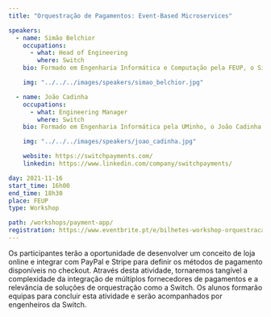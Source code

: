 ```yaml
---
title: "Orquestração de Pagamentos: Event-Based Microservices"

speakers:
  - name: Simão Belchior
    occupations:
      - what: Head of Engineering
        where: Switch
    bio: Formado em Engenharia Informática e Computação pela FEUP, o Simão Belchior exerce a função de Head of Engineering na Switch. Em 2009, rumou a Inglaterra para trabalhar na UNEP-WCMC, uma agência executiva do Programa das Nações Unidas para o Meio Ambiente, enquanto Analyst Developer. No fim de 2014, voltou à Invicta, juntou-se à Vizzuality e passou a Product Developer, liderando uma equipa de designers, developers, data scientists e social scientists no desenvolvimento de vários projectos de conservação da natureza e biodiversidade.

    img: "../../../images/speakers/simao_belchior.jpg"

  - name: João Cadinha
    occupations:
      - what: Engineering Manager
        where: Switch
    bio: Formado em Engenharia Informática pela UMinho, o João Cadinha assume a função de Engineering Manager na Switch. Nos últimos três anos, o João trabalhou como Delivery Manager gerindo equipas e projetos de IT em supply chain por todo o mundo, da Rússia até ao Canadá, tendo passado por empresas como a Nokia, Tlantic, GrupoPIE e Generix Group. A sua especialidade é C++ e recentemente tem explorado cada vez mais as áreas de gestão de empresas e equipas.

    img: "../../../images/speakers/joao_cadinha.jpg"

    website: https://switchpayments.com/
    linkedin: https://www.linkedin.com/company/switchpayments/

day: 2021-11-16
start_time: 16h00
end_time: 18h30
place: FEUP
type: Workshop

path: /workshops/payment-app/
registration: https://www.eventbrite.pt/e/bilhetes-workshop-orquestracao-de-pagamentos-event-based-microservices-208641641767
---
```


Os participantes terão a oportunidade de desenvolver um conceito de loja online e integrar com PayPal e Stripe para definir os métodos de pagamento disponíveis no checkout. Através desta atividade, tornaremos tangível a complexidade da integração de múltiplos fornecedores de pagamentos e a relevância de soluções de orquestração como a Switch. Os alunos formarão equipas para concluir esta atividade e serão acompanhados por engenheiros da Switch.
